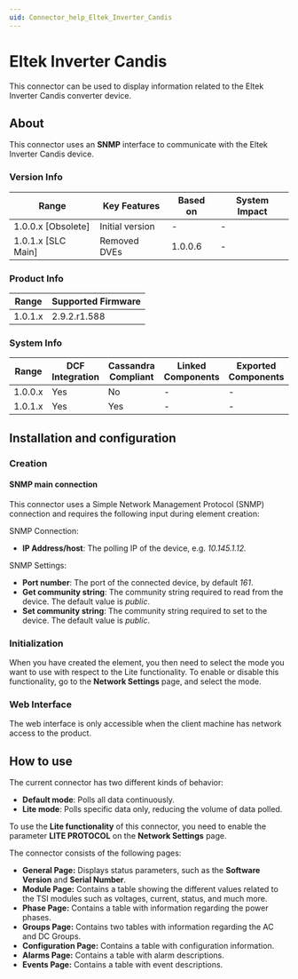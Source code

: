 ```yaml
---
uid: Connector_help_Eltek_Inverter_Candis
---
```


# Eltek Inverter Candis

This connector can be used to display information related to the Eltek Inverter Candis converter device.

## About

This connector uses an **SNMP** interface to communicate with the Eltek Inverter Candis device.

### Version Info

| **Range**            | **Key Features** | **Based on** | **System Impact** |
|----------------------|------------------|--------------|-------------------|
| 1.0.0.x \[Obsolete\] | Initial version  | \-           | \-                |
| 1.0.1.x \[SLC Main\] | Removed DVEs     | 1.0.0.6      | \-                |

### Product Info

| **Range** | **Supported Firmware** |
|-----------|------------------------|
| 1.0.1.x   | 2.9.2.r1.588           |

### System Info

| **Range** | **DCF Integration** | **Cassandra Compliant** | **Linked Components** | **Exported Components** |
|-----------|---------------------|-------------------------|-----------------------|-------------------------|
| 1.0.0.x   | Yes                 | No                      | \-                    | \-                      |
| 1.0.1.x   | Yes                 | Yes                     | \-                    | \-                      |

## Installation and configuration

### Creation

#### SNMP main connection

This connector uses a Simple Network Management Protocol (SNMP) connection and requires the following input during element creation:

SNMP Connection:

- **IP Address/host**: The polling IP of the device, e.g. *10.145.1.12.*

SNMP Settings:

- **Port number**: The port of the connected device, by default *161*.
- **Get community string**: The community string required to read from the device. The default value is *public*.
- **Set community string**: The community string required to set to the device. The default value is *public*.

### Initialization

When you have created the element, you then need to select the mode you want to use with respect to the Lite functionality. To enable or disable this functionality, go to the **Network Settings** page, and select the mode.

### Web Interface

The web interface is only accessible when the client machine has network access to the product.

## How to use

The current connector has two different kinds of behavior:

- **Default mode**: Polls all data continuously.
- **Lite mode**: Polls specific data only, reducing the volume of data polled.

To use the **Lite functionality** of this connector, you need to enable the parameter **LITE PROTOCOL** on the **Network Settings** page.

The connector consists of the following pages:

- **General Page:** Displays status parameters, such as the **Software Version** and **Serial Number**.
- **Module Page:** Contains a table showing the different values related to the TSI modules such as voltages, current, status, and much more.
- **Phase Page:** Contains a table with information regarding the power phases.
- **Groups Page:** Contains two tables with information regarding the AC and DC Groups.
- **Configuration Page:** Contains a table with configuration information.
- **Alarms Page:** Contains a table with alarm descriptions.
- **Events Page:** Contains a table with event descriptions.
